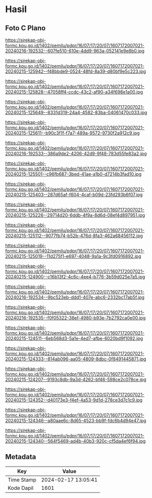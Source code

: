 # Hasil

## Foto C Plano

https://sirekap-obj-formc.kpu.go.id/1402/pemilu/pdpr/16/07/17/20/07/1607172007021-20240216-192532--607fe510-610e-4dd9-963a-052141e9e8b0.jpg

https://sirekap-obj-formc.kpu.go.id/1402/pemilu/pdpr/16/07/17/20/07/1607172007021-20240215-125942--f48bbde9-0524-48fd-8a39-d80bf9e5c223.jpg

https://sirekap-obj-formc.kpu.go.id/1402/pemilu/pdpr/16/07/17/20/07/1607172007021-20240215-125828--47058ff4-ccdc-43c2-af90-a34f698e1a00.jpg

https://sirekap-obj-formc.kpu.go.id/1402/pemilu/pdpr/16/07/17/20/07/1607172007021-20240215-125649--8331d319-24a4-4582-83ba-04061470c033.jpg

https://sirekap-obj-formc.kpu.go.id/1402/pemilu/pdpr/16/07/17/20/07/1607172007021-20240215-125611--b90c3f1f-f7a7-489a-9572-9730f2a912c9.jpg

https://sirekap-obj-formc.kpu.go.id/1402/pemilu/pdpr/16/07/17/20/07/1607172007021-20240216-192533--386a9de2-4206-42d9-9f48-783d55fe83a2.jpg

https://sirekap-obj-formc.kpu.go.id/1402/pemilu/pdpr/16/07/17/20/07/1607172007021-20240215-125501--c96fb687-3bed-41ae-a1b0-d7214b3fad10.jpg

https://sirekap-obj-formc.kpu.go.id/1402/pemilu/pdpr/16/07/17/20/07/1607172007021-20240215-125403--287d65af-f604-4caf-b09d-23fd293b6f07.jpg

https://sirekap-obj-formc.kpu.go.id/1402/pemilu/pdpr/16/07/17/20/07/1607172007021-20240215-125226--29714d20-6ddb-4f9a-8d6d-08ef4d897951.jpg

https://sirekap-obj-formc.kpu.go.id/1402/pemilu/pdpr/16/07/17/20/07/1607172007021-20240215-125112--9077fb74-b52b-476d-8fa3-462a68456112.jpg

https://sirekap-obj-formc.kpu.go.id/1402/pemilu/pdpr/16/07/17/20/07/1607172007021-20240215-125019--11d275f1-e697-4048-9a1a-9c3fd0916892.jpg

https://sirekap-obj-formc.kpu.go.id/1402/pemilu/pdpr/16/07/17/20/07/1607172007021-20240215-124900--c16b13f2-4c6c-4ee4-b776-3b59d025e7a5.jpg

https://sirekap-obj-formc.kpu.go.id/1402/pemilu/pdpr/16/07/17/20/07/1607172007021-20240216-192534--9bc523eb-ddd1-407e-abc6-2332bc17ab5f.jpg

https://sirekap-obj-formc.kpu.go.id/1402/pemilu/pdpr/16/07/17/20/07/1607172007021-20240216-192535--f0f05322-38ef-4980-b93e-7b2792ca0e00.jpg

https://sirekap-obj-formc.kpu.go.id/1402/pemilu/pdpr/16/07/17/20/07/1607172007021-20240215-124511--6eb568d3-5a1e-4ed7-afbe-6020bd9f1092.jpg

https://sirekap-obj-formc.kpu.go.id/1402/pemilu/pdpr/16/07/17/20/07/1607172007021-20240215-124333--814ab096-aa05-4809-8dbc-0f8491445871.jpg

https://sirekap-obj-formc.kpu.go.id/1402/pemilu/pdpr/16/07/17/20/07/1607172007021-20240215-124207--9193c8db-9a3d-4262-bf46-598ce2c078ce.jpg

https://sirekap-obj-formc.kpu.go.id/1402/pemilu/pdpr/16/07/17/20/07/1607172007021-20240215-124352--d40173e3-f4ef-4a53-9d1d-278ce3d7c1c9.jpg

https://sirekap-obj-formc.kpu.go.id/1402/pemilu/pdpr/16/07/17/20/07/1607172007021-20240215-124346--a80aae6c-8d65-4523-bb9f-fdc6b4d94e47.jpg

https://sirekap-obj-formc.kpu.go.id/1402/pemilu/pdpr/16/07/17/20/07/1607172007021-20240215-124340--564f5469-ad4b-40b3-920c-cf5da4ef6f94.jpg


## Metadata

| Key        | Value               |
| ---------- | ------------------- |
| Time Stamp | 2024-02-17 13:05:41 |
| Kode Dapil | 1601                |



